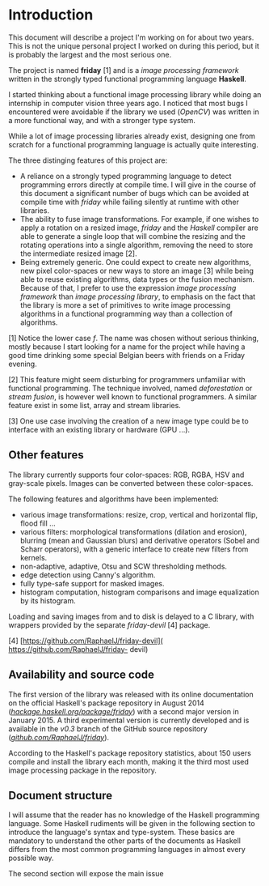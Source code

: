 # Introduction

This document will describe a project I'm working on for about two years. This
is not the unique personal project I worked on during this period, but it is
probably the largest and the most serious one.

The project is named **friday** [1] and is a *image processing framework*
written in the strongly typed functional programming language **Haskell**.

I started thinking about a functional image processing library while doing an
internship in computer vision three years ago. I noticed that most bugs I
encountered were avoidable if the library we used (*OpenCV*) was written in a
more functional way, and with a stronger type system.

While a lot of image processing libraries already exist, designing one from
scratch for a functional programming language is actually quite interesting.

The three distinging features of this project are:

* A reliance on a strongly typed programming language to detect programming
  errors directly at compile time. I will give in the course of this document
  a significant number of bugs which can be avoided at compile time with
  *friday* while failing silently at runtime with other libraries.
* The ability to fuse image transformations.
  For example, if one wishes to apply a rotation on a resized image, *friday*
  and the *Haskell* compiler are able to generate a single loop that will
  combine the resizing and the rotating operations into a single algorithm,
  removing the need to store the intermediate resized image [2].
* Being extremely generic. One could expect to create new algorithms, new
  pixel color-spaces or new ways to store an image [3] while being able to reuse
  existing algorithms, data types or the fusion mechanism.
  Because of that, I prefer to use the expression *image processing framework*
  than *image processing library*, to emphasis on  the fact that the library is
  more a set of primitives to write image processing algorithms in a functional
  programming way than a collection of algorithms.

[1] Notice the lower case *f*. The name was chosen without serious thinking,
mostly because I start looking for a name for the project while having a good
time drinking some special Belgian beers with friends on a Friday evening.

[2] This feature might seem disturbing for programmers unfamiliar with
functional programming. The technique involved, named *deforestation* or
*stream fusion*, is however well known to functional programmers. A similar
feature exist in some list, array and stream libraries.

[3] One use case involving the creation of a new image type could be to
interface with an existing library or hardware (GPU ...).

## Other features

The library currently supports four color-spaces: RGB, RGBA, HSV and gray-scale
pixels. Images can be converted between these color-spaces.

The following features and algorithms have been implemented:

* various image transformations: resize, crop, vertical and horizontal
  flip, flood fill ...
* various filters: morphological transformations (dilation and erosion),
  blurring (mean and Gaussian blurs) and derivative operators (Sobel and Scharr
  operators), with a generic interface to create new filters from kernels.
* non-adaptive, adaptive, Otsu and SCW thresholding methods.
* edge detection using Canny's algorithm.
* fully type-safe support for masked images.
* histogram computation, histogram comparisons and image equalization by its
  histogram.

Loading and saving images from and to disk is delayed to a C library, with
wrappers provided by the separate *friday-devil* [4] package.

[4]
[https://github.com/RaphaelJ/friday-devil](
https://github.com/RaphaelJ/friday- devil)

## Availability and source code

The first version of the library was released with its online documentation on
the official Haskell's package repository in August 2014
(*[hackage.haskell.org/package/friday](
http://hackage.haskell.org/package/friday)*) with a second major version in
January 2015.
A third experimental version is currently developed and is available in the
*v0.3* branch of the GitHub source repository
(*[github.com/RaphaelJ/friday](http://github.com/RaphaelJ/friday)*).

According to the Haskell's package repository statistics, about 150 users
compile and install the library each month, making it the third most used image
processing package in the repository.

## Document structure

I will assume that the reader has no knowledge of the Haskell programming
language. Some Haskell rudiments will be given in the following section to
introduce the language's syntax and type-system. These basics are mandatory to
understand the other parts of the documents as Haskell differs from the most
common programming languages in almost every possible way.

The second section will expose the main issue



